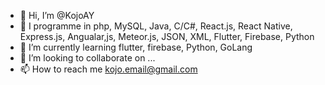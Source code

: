 - 👋 Hi, I’m @KojoAY
- 👀 I programme in php, MySQL, Java, C/C#, React.js, React Native, Express.js, Angualar,js, Meteor.js, JSON, XML, Flutter, Firebase, Python
- 🌱 I’m currently learning flutter, firebase, Python, GoLang
- 💞️ I’m looking to collaborate on ...
- 📫 How to reach me kojo.email@gmail.com

<!---
KojoAY/KojoAY is a ✨ special ✨ repository because its `README.md` (this file) appears on your GitHub profile.
You can click the Preview link to take a look at your changes.
--->
